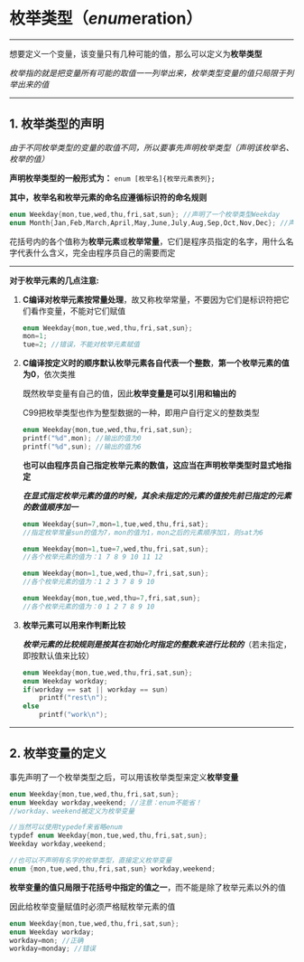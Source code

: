# **枚举类型**（***enum***eration）

---

想要定义一个变量，该变量只有几种可能的值，那么可以定义为**枚举类型**

*枚举指的就是把变量所有可能的取值一一列举出来，枚举类型变量的值只局限于列举出来的值*

---

## 1. 枚举类型的声明

*由于不同枚举类型的变量的取值不同，所以要事先声明枚举类型（声明该枚举名、枚举的值）*

**声明枚举类型的一般形式为：**   `enum [枚举名]{枚举元素表列};`

**其中，枚举名和枚举元素的命名应遵循标识符的命名规则**

~~~C
enum Weekday{mon,tue,wed,thu,fri,sat,sun}; //声明了一个枚举类型Weekday
enum Month{Jan,Feb,March,April,May,June,July,Aug,Sep,Oct,Nov,Dec}; //声明了一个枚举类型Month
~~~

花括号内的各个值称为**枚举元素**或**枚举常量**，它们是程序员指定的名字，用什么名字代表什么含义，完全由程序员自己的需要而定

---

**对于枚举元素的几点注意:**

1. **C编译对枚举元素按常量处理**，故又称枚举常量，不要因为它们是标识符把它们看作变量，不能对它们赋值

   ~~~C
   enum Weekday{mon,tue,wed,thu,fri,sat,sun};
   mon=1;
   tue=2; //错误，不能对枚举元素赋值
   ~~~

2. **C编译按定义时的顺序默认枚举元素各自代表一个整数**，**第一个枚举元素的值为0**，依次类推

   既然枚举变量有自己的值，因此**枚举变量是可以引用和输出的**

   C99把枚举类型也作为整型数据的一种，即用户自行定义的整数类型

   ~~~C
   enum Weekday{mon,tue,wed,thu,fri,sat,sun};
   printf("%d",mon); //输出的值为0
   printf("%d",sun); //输出的值为6
   ~~~

   **也可以由程序员自己指定枚举元素的数值，这应当在声明枚举类型时显式地指定**

   ***在显式指定枚举元素的值的时候，其余未指定的元素的值按先前已指定的元素的数值顺序加一***

   ~~~C
   enum Weekday{sun=7,mon=1,tue,wed,thu,fri,sat};
   //指定枚举常量sun的值为7，mon的值为1，mon之后的元素顺序加1，则sat为6
   
   enum Weekday{mon=1,tue=7,wed,thu,fri,sat,sun};
   //各个枚举元素的值为：1 7 8 9 10 11 12
   
   enum Weekday{mon=1,tue,wed,thu=7,fri,sat,sun};
   //各个枚举元素的值为：1 2 3 7 8 9 10
   
   enum Weekday{mon,tue,wed,thu=7,fri,sat,sun};
   //各个枚举元素的值为：0 1 2 7 8 9 10
   ~~~

3. **枚举元素可以用来作判断比较**

   ***枚举元素的比较规则是按其在初始化时指定的整数来进行比较的***（若未指定，即按默认值来比较）

   ~~~C
   enum Weekday{mon,tue,wed,thu,fri,sat,sun};
   enum Weekday workday;
   if(workday == sat || workday == sun)
       printf("rest\n");
   else 
       printf("work\n");
   ~~~

---

## 2. 枚举变量的定义

事先声明了一个枚举类型之后，可以用该枚举类型来定义**枚举变量**

~~~C
enum Weekday{mon,tue,wed,thu,fri,sat,sun};
enum Weekday workday,weekend; //注意：enum不能省！
//workday、weekend被定义为枚举变量

//当然可以使用typedef来省略enum
typdef enum Weekday{mon,tue,wed,thu,fri,sat,sun};
Weekday workday,weekend;

//也可以不声明有名字的枚举类型，直接定义枚举变量
enum {mon,tue,wed,thu,fri,sat,sun} workday,weekend;
~~~

**枚举变量的值只局限于花括号中指定的值之一**，而不能是除了枚举元素以外的值

因此给枚举变量赋值时必须严格赋枚举元素的值

~~~C
enum Weekday{mon,tue,wed,thu,fri,sat,sun};
enum Weekday workday;
workday=mon; //正确
workday=monday; //错误
~~~

